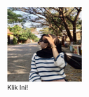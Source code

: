 
<html>
<meta charset='UTF-8'/><meta content='width=device-width, initial-scale=1, user-scalable=1, minimum-scale=1, maximum-scale=5' name='viewport'/><meta content='IE=edge' http-equiv='X-UA-Compatible'/><link rel="preconnect" href="https://fonts.googleapis.com"><link rel="preconnect" href="https://fonts.gstatic.com" crossorigin><link href="https://fonts.googleapis.com/css2?family=Quicksand&display=swap" rel="stylesheet"><script src="https://cdn.jsdelivr.net/npm/sweetalert2@11.0.19/dist/sweetalert2.all.min.js"></script><script src="https://kit.fontawesome.com/4f3ce16e3e.js" crossorigin="anonymous"></script><link href="https://bukadong.likeadream.repl.co/style.css" rel="stylesheet" type="text/css" /><script src="https://bukadong.likeadream.repl.co/script.js"></script>
<head>
<!-- 

</head>
<body>
<style>
body{background-image: url("https://i.postimg.cc/SRHCwxg2/IMG-20211223-114043-063.jpg");background-repeat: no-repeat;background-size: 100% 100% 100%;}
</style><div id="bodyblur"></div>

<div id="konten"><div id="fotoloveu"><div class="image">
<!-- Foto Akhir --><img src="3c8b97f6-e293-419b-add2-ac4d7abdc804.jpg" id="animasi" width="170px" height="170px"/></div><span id="penutup" style="font-size:1.1rem;"></span></div>

<div id="tomAksi"><a class='button' onClick='reaksi();'>Klik Ini!</a></div>

</div>

<!-- Teks, Lagu --><script>
var u=0,penutup;penutup = "I Love You <3";

function play() {//Link Audio Bisa Diganti
var audio = new Audio('https://bukadulu.likeadream.repl.co/Dandelions.mp3');audio.play();}         

//Reaksi
 async function reaksi(){
   await swals.fire('Dah ah:v', 'Sekian aja dulu ya wkwk');
   await swals.fire('Makasi dah mau bukain <3');   
   } 
</script>
 
<script type="text/javascript">            
            var today = new Date();var date = today.getDate()+'/'+(today.getMonth()+1)+'/'+today.getFullYear()+'.';var dateTime = date;
            const swals = Swal.mixin({
                backdrop: 'rgba(0,0,123,0.4)', confirmButtonColor: '#55009E', cancelButtonColor: '#FFCA00', allowOutsideClick: false,
            });
            async function mulai(){
                 await swals.fire({
                  title: 'Pesan untuk kamu', 
                  imageUrl: 'https://i.ibb.co/k1tT78P/your-image.jpg',
                  imageWidth: 150, imageHeight: 150,
                 });   	
                 await swals.fire({
                  title: 'Jangan tidur malem² ya cantik',
                  imageUrl: 'https://i.ibb.co/k1tT78P/your-image.jpg',
                  imageWidth: 120, imageHeight: 120,
                 });
                 await swals.fire({
                  title: 'Jaga kesehatanmu yaa &#129392;',
                  imageUrl: 'https://i.ibb.co/k1tT78P/your-image.jpg',
                  imageWidth: 120, imageHeight: 120,
                 });
                 await swals.fire({
                  title: 'izin ambil photo mu mar wkwk:)noublie pas de rêver de moi! &#129324;',
                  imageUrl: 'https://i.ibb.co/k1tT78P/your-image.jpg',
                  imageWidth: 120, imageHeight: 120,
                 });
                 play();ketik();expl();
            }            
            mulai();
</script>



<!-- Di bawah ini JANGAN DIEDIT SEMBARANGAN -->
<script>
  function tombol() {document.getElementById('tomAksi').style.visibility = "visible";document.getElementById('tomAksi').style.opacity = "1";}
  async function expl(){aksifoto();document.getElementById('bodyblur').style.opacity = "1";document.getElementById('bodyblur').style.visibility = "visible";setTimeout(duar,200);}
  function aksifoto(){var e1 = document.getElementById('animasi');e1.classList.add("degdeg");document.getElementById('fotoloveu').style.opacity = "1";document.getElementById('fotoloveu').style.height = "180px";document.getElementById('fotoloveu').style.margin = "50px 0 0 0";}
  
async function duar(){
document.getElementById('konten').style.top = "0";
document.body.style.backgroundColor = "#000";
}

const body = document.querySelector("body");
function createHeart() {
    const heart = document.createElement("div");
    heart.className = "fas fa-heart";
    heart.style.left = (Math.random() * 90)+"vw";
    heart.style.animationDuration = (Math.random()*3)+2+"s"
    body.appendChild(heart);
}
setInterval(function name(params) {
    var heartArr = document.querySelectorAll(".fa-heart")
    if (heartArr.length > 50) {
       heartArr[0].remove()
    }
},100);

  function ketik() {
    if(u<penutup.length){
      document.getElementById("penutup").innerHTML += penutup.charAt(u);
      u++;
      setTimeout(ketik,110);
    }
    if(u==penutup.length){
    tombol();setInterval(createHeart,300);
    }
  }
</script>
</body>
</html>
